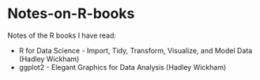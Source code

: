 # Notes-on-R-books

Notes of the R books I have read:
* R for Data Science - Import, Tidy, Transform, Visualize, and Model Data (Hadley Wickham)
* ggplot2 - Elegant Graphics for Data Analysis (Hadley Wickham)